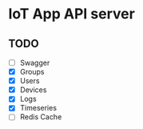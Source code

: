 # IoT App API server

## TODO

- [ ] Swagger
- [x] Groups
- [x] Users
- [x] Devices
- [x] Logs
- [x] Timeseries
- [ ] Redis Cache
